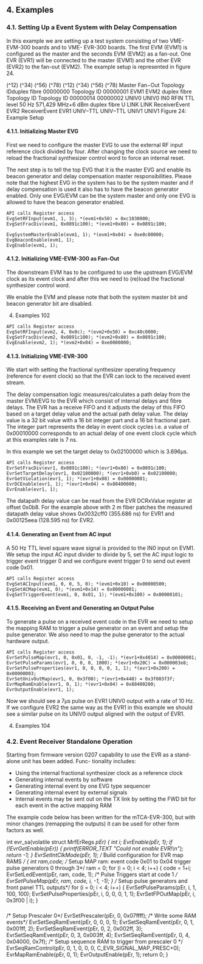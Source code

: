 ## 4. Examples

### 4.1. Setting Up a Event System with Delay Compensation

In this example we are setting up a test system consisting of two VME-EVM-300 boards and to VME-
EVR-300 boards. The first EVM (EVM1) is configured as the master and the seconds EVM (EVM2) as
a fan-out. One EVR (EVR1) will be connected to the master (EVM1) and the other EVR (EVR2) to the
fan-out (EVM2). The example setup is represented in figure 24.

(^12)
(^34)
(^56)
(^78)
(^12)
(^34)
(^56)
(^78)
Master
Fan−Out
Topology IDduplex fibre
00000000
Topology ID 00000001
EVM1
EVM2 duplex fibre
Topology ID
Topology ID 00000014
00000002
UNIV0
UNIV0
IN0
RFIN
TTL level 50 Hz
571,429 MHz+6 dBm
duplex fibre
U
LINK
LINK
ReceiverEvent
EVR2
ReceiverEvent
EVR1
UNIV−TTL
UNIV−TTL
UNIV1
UNIV1
Figure 24: Example Setup

#### 4.1.1. Initializing Master EVG

First we need to configure the master EVG to use the external RF input reference clock divided by four.
After changing the clock source we need to reload the fractional synthesizer control word to force an internal
reset.

The next step is to tell the top EVG that it is the master EVG and enable its beacon generator and delay
compensation master responsibilities. Please note that the highest EVG in the system has to be the system
master and if delay compensation is used it also has to have the beacon generator enabled. Only one
EVG/EVM can be the system master and only one EVG is allowed to have the beacon generator enabled.

```
API calls Register access
EvgSetRFInput(evm1, 1, 3); *(evm1+0x50) = 0xc1030000;
EvgSetFracDiv(evm1, 0x0891c100); *(evm1+0x80) = 0x0891c100;
```
```
EvgSystemMasterEnable(evm1, 1); *(evm1+0x04) = 0xe0c00000;
EvgBeaconEnable(evm1, 1);
EvgEnable(evm1, 1);
```
#### 4.1.2. Initializing VME-EVM-300 as Fan-Out

The downstream EVM has to be configured to use the upstream EVG/EVM clock as its event clock and
after this we need to (re)load the fractional synthesizer control word.

We enable the EVM and please note that both the system master bit and beacon generator bit are disabled.


4. Examples 102

```
API calls Register access
EvgSetRFInput(evm2, 4, 0x0c); *(evm2+0x50) = 0xc40c0000;
EvgSetFracDiv(evm2, 0x0891c100); *(evm2+0x80) = 0x0891c100;
EvgEnable(evm2, 1); *(evm2+0x04) = 0xe0000000;
```
#### 4.1.3. Initializing VME-EVR-300

We start with setting the fractional synthesizer operating frequency (reference for event clock) so that the
EVR can lock to the received event stream.

The delay compensation logic measures/calculates a path delay from the master EVM/EVG to the EVR
which consist of internal delays and fibre delays. The EVR has a receive FIFO and it adjusts the delay of
this FIFO based on a target delay value and the actual path delay value. The delay value is a 32 bit value
with a 16 bit integer part and a 16 bit fractional part. The integer part represents the delay in event clock
cycles i.e. a value of 0x00010000 corresponds to an actual delay of one event clock cycle which at this
examples rate is 7 ns.

In this example we set the target delay to 0x02100000 which is 3.696μs.

```
API calls Register access
EvrSetFracDiv(evr1, 0x0891c100); *(evr1+0x80) = 0x0891c100;
EvrSetTargetDelay(evr1, 0x02100000); *(evr1+0xb0) = 0x02100000;
EvrGetViolation(evr1, 1); *(evr1+0x08) = 0x00000001;
EvrDCEnable(evr1, 1); *(evr1+0x04) = 0x80400000;
EvrEnable(evr1, 1);
```
The datapath delay value can be read from the EVR DCRxValue register at offset 0x0b8. For the example
above with 2 m fiber patches the measured datapath delay value shows 0x0032cff0 (355.686 ns) for EVR1
and 0x00125eea (128.595 ns) for EVR2.

#### 4.1.4. Generating an Event from AC input

A 50 Hz TTL level square wave signal is provided to the IN0 input on EVM1. We setup the input AC input
divider to divide by 5, set the AC input logic to trigger event trigger 0 and we configure event trigger 0 to
send out event code 0x01.

```
API calls Register access
EvgSetACInput(evm1, 0, 0, 5, 0); *(evm1+0x10) = 0x00000500;
EvgSetACMap(evm1, 0); *(evm1+0x14) = 0x00000001;
EvgSetTriggerEvent(evm1, 0, 0x01, 1); *(evm1+0x100) = 0x00000101;
```
#### 4.1.5. Receiving an Event and Generating an Output Pulse

To generate a pulse on a received event code in the EVR we need to setup the mapping RAM to trigger a
pulse generator on an event and setup the pulse generator. We also need to map the pulse generator to the
actual hardware output.


```
API calls Register access
EvrSetPulseMap(evr1, 0, 0x01, 0, -1, -1); *(evr1+0x4014) = 0x00000001;
EvrSetPulseParams(evr1, 0, 0, 0, 1000); *(evr1+0x20C) = 0x000003e8;
EvrSetPulseProperties(evr1, 0, 0, 0, 0, 1, 1); *(evr1+0x200) = 0x00000003;
EvrSetUnivOutMap(evr1, 0, 0x3f00); *(evr1+0x440) = 0x3f003f3f;
EvrMapRamEnable(evr1, 0, 1); *(evr1+0x04) = 0x88400200;
EvrOutputEnable(evr1, 1);
```
Now we should see a 7μs pulse on EVR1 UNIV0 output with a rate of 10 Hz. If we configure EVR2 the
same way as the EVR1 in this example we should see a similar pulse on its UNIV0 output aligned with the
output of EVR1.


4. Examples 104

### 4.2. Event Receiver Standalone Operation

Starting from firmware version 0207 capability to use the EVR as a stand-alone unit has been added. Func-
tionality includes:

- Using the internal fractional synthesizer clock as a reference clock
- Generating internal events by software
- Generating internal event by one EVG type sequencer
- Generating internal event by external signals
- Internal events may be sent out on the TX link by setting the FWD bit for each event in the active
    mapping RAM

The example code below has been written for the mTCA-EVR-300, but with minor changes (remapping the
outputs) it can be used for other form factors as well.

int evr_sa(volatile struct MrfErRegs *pEr)
{
int i;
EvrEnable(pEr, 1);
if (!EvrGetEnable(pEr))
{
printf(ERROR_TEXT "Could not enable EVR!\n");
return -1;
}
EvrSetIntClkMode(pEr, 1);
/* Build configuration for EVR map RAMS */
{
int ram,code;
/* Setup MAP ram:
event code 0x01 to 0x04 trigger pulse generators 0 through 3*/
ram = 0;
for (i = 0; i < 4; i++)
{
code = 1+i;
EvrSetLedEvent(pEr, ram, code, 1);
/* Pulse Triggers start at code 1 */
EvrSetPulseMap(pEr, ram, code, i, -1, -1);
}
/* Setup pulse generators and front panel TTL outputs*/
for (i = 0; i < 4; i++)
{
EvrSetPulseParams(pEr, i, 1, 100, 100);
EvrSetPulseProperties(pEr, i, 0, 0, 0, 1, 1);
EvrSetFPOutMap(pEr, i, 0x3f00 | i);
}



##### 

/* Setup Prescaler 0*/
EvrSetPrescaler(pEr, 0, 0x07ffff);
/* Write some RAM events*/
EvrSetSeqRamEvent(pEr, 0, 0, 0, 1);
EvrSetSeqRamEvent(pEr, 0, 1, 0x001ff, 2);
EvrSetSeqRamEvent(pEr, 0, 2, 0x002ff, 3);
EvrSetSeqRamEvent(pEr, 0, 3, 0x003ff, 4);
EvrSetSeqRamEvent(pEr, 0, 4, 0x04000, 0x7f);
/* Setup sequence RAM to trigger from prescaler 0 */
EvrSeqRamControl(pEr, 0, 1, 0, 0, 0, C_EVR_SIGNAL_MAP_PRESC+0);
EvrMapRamEnable(pEr, 0, 1);
EvrOutputEnable(pEr, 1);
return 0;
}


